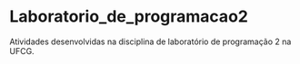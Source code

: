 # Laboratorio_de_programacao2
Atividades desenvolvidas na disciplina de laboratório de programação 2 na UFCG.
